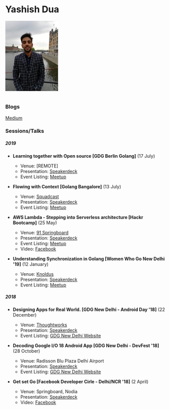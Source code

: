 # Yashish Dua

<img height="220" src="YashishDua.jpg" alt="Yashish Dua" align="center"/>

#

### Blogs
[Medium](https://medium.com/@yashishdua)

### Sessions/Talks

##### 2019

- **Learning together with Open source [GDG Berlin Golang]** (17 July)
  - Venue: [REMOTE]
  - Presentation: [Speakerdeck](https://speakerdeck.com/yashishdua/learning-together-with-open-source)
  - Event Listing: [Meetup](https://www.meetup.com/golang-users-berlin/events/259188796/)

- **Flowing with Context [Golang Bangalore]** (13 July)
  - Venue: [Squadcast](https://www.squadcast.com/)
  - Presentation: [Speakerdeck](https://speakerdeck.com/yashishdua/flowing-with-context)
  - Event Listing: [Meetup](https://www.meetup.com/Golang-Bangalore/events/262575890/)
  
- **AWS Lambda - Stepping into Serverless architecture [Hackr Bootcamp]** (25 May)
  - Venue: [91 Springboard](https://www.91springboard.com/)
  - Presentation: [Speakerdeck](https://speakerdeck.com/yashishdua/aws-lambda-stepping-into-serverless-architecture)
  - Event Listing: [Meetup](https://www.meetup.com/Hackr-Bootcamp/events/261011154/)
  - Video: [Facebook](https://www.facebook.com/hackr.io/videos/671758289904858/)

- **Understanding Synchronization in Golang  [Women Who Go New Delhi '19]** (12 January)
  - Venue: [Knoldus](https://www.knoldus.com/home.knol)
  - Presentation: [Speakerdeck](https://speakerdeck.com/yashishdua/synchronisation-in-go)
  - Event Listing: [Meetup](https://www.meetup.com/New-Delhi-Women-Who-Go/events/257843200/)
  
  
##### 2018

- **Designing Apps for Real World.  [GDG New Delhi - Android Day '18]** (22 December)
  - Venue: [Thoughtworks](https://www.thoughtworks.com/)
  - Presentation: [Speakerdeck](https://speakerdeck.com/yashishdua/designing-apps-for-real-world)
  - Event Listing: [GDG New Delhi Website](https://gdgnd.org/gdg-new-delhi/events/android-day)
  
- **Decoding Google I/O 18 Android App  [GDG New Delhi - DevFest '18]** (28 October)
  - Venue: Radisson Blu Plaza Delhi Airport
  - Presentation: [Speakerdeck](https://speakerdeck.com/yashishdua/o-18-android-app)
  - Event Listing: [GDG New Delhi Website](https://gdgnd.org/gdg-new-delhi/events/devfest-18)
  
- **Get set Go  [Facebook Developer Cirle - Delhi/NCR '18]** (2 April)
  - Venue: Springboard, Nodia
  - Presentation: [Speakerdeck](https://speakerdeck.com/yashishdua/get-set-go)
  - Video: [Facebook](https://www.facebook.com/saransh.kataria/videos/10216284219923827/)
